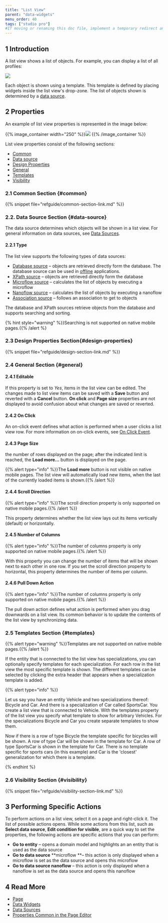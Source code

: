 ```yaml
---
title: "List View"
parent: "data-widgets"
menu_order: 40
tags: ["studio pro"]
#If moving or renaming this doc file, implement a temporary redirect and let the respective team know they should update the URL in the product. See Mapping to Products for more details.
---
```


## 1 Introduction

A list view shows a list of objects. For example, you can display a list of all profiles:

![](attachments/data-widgets/list-view-example-profile.png) 

Each object is shown using a template. This template is defined by placing widgets inside the list view's drop-zone. The list of objects shown is determined by a [data source](#data-source).

## 2 Properties

An example of list view properties is represented in the image below:

{{% image_container width="250" %}}![](attachments/data-widgets/list-view-properties.png)
{{% /image_container %}}

List view properties consist of the following sections:

* [Common](#common)
* [Data source](#data-source)
* [Design Properties](#design-properties)
* [General](#general)
* [Templates](#templates)
* [Visibility](#visibility)

### 2.1 Common Section {#common}

{{% snippet file="refguide/common-section-link.md" %}}

### 2.2. Data Source Section {#data-source}

The data source determines which objects will be shown in a list view. For general information on data sources, see [Data Sources](data-sources).

#### 2.2.1 Type

The list view supports the following types of data sources: 

* [Database source](database-source) – objects are retrieved directly form the database. The database source can be used in [offline](offline-first) applications. 
* [XPath source](xpath-source) – objects are retrieved directly form the database
* [Microflow source](microflow-source) – calculates the list of objects by executing a microflow
* [Nanoflow source](nanoflow-source) – calculates the list of objects by executing a nanoflow
* [Association source](association-source) – follows an association to get to objects

The database and XPath sources retrieve objects from the database and supports searching and sorting. 

{% hint style="warning" %}}Searching is not supported on native mobile pages.{{% /alert %}

### 2.3 Design Properties Section{#design-properties}

{{% snippet file="refguide/design-section-link.md" %}} 

### 2.4 General Section {#general}

#### 2.4.1 Editable

If this property is set to *Yes*, items in the list view can be edited. The changes made to list view items can be saved with a **Save** button and reverted with a **Cancel** button. **On click** and **Page size** properties are not displayed to avoid confusion about what changes are saved or reverted.

#### 2.4.2 On Click 

An on-click event defines what action is performed when a user clicks a list view row. For more information on on-click events, see [On Click Event](on-click-event). 

#### 2.4.3 Page Size

the number of rows displayed on the page; after the indicated limit is reached, the **Load more...** button is displayed on the page.

{{% alert type="info" %}}The **Load more** button is not visible on native mobile pages. The list view will automatically load new items, when the last of the currently loaded items is shown.{{% /alert %}}

#### 2.4.4 Scroll Direction

{{% alert type="info" %}}The scroll direction property is only supported on native mobile pages.{{% /alert %}}

This property determines whether the list view lays out its items vertically (default) or horizontally.

#### 2.4.5 Number of Columns

{{% alert type="info" %}}The number of columns property is only supported on native mobile pages.{{% /alert %}}

With this property you can change the number of items that will be shown next to each other in one row.
If you set the scroll direction property to horizontal, this property determines the number of items per column.

#### 2.4.6 Pull Down Action

{{% alert type="info" %}}The number of columns property is only supported on native mobile pages.{{% /alert %}}

The pull down action defines what action is performed when you drag downwards on a list view.
Its common behavior is to update the contents of the list view by synchronizing data.

### 2.5 Templates Section {#templates}

{{% alert type="warning" %}}Templates are not supported on native mobile pages.{{% /alert %}}

If the entity that is connected to the list view has specializations, you can optionally specify templates for each specialization. For each row in the list view the most specific template is shown. The different templates can be selected by clicking the extra header that appears when a specialization template is added.

{{% alert type="info" %}}

Let us say you have an entity Vehicle and two specializations thereof: Bicycle and Car. And there is a specialization of Car called SportsCar. You create a list view that is connected to Vehicle. With the templates property of the list view you specify what template to show for arbitrary Vehicles. For the specializations Bicycle and Car you create separate templates to show them.

Now if there is a row of type Bicycle the template specific for bicycles will be shown. A row of type Car will be shown in the template for Car. A row of type SportsCar is shown in the template for Car. There is no template specific for sports cars (in this example) and Car is the 'closest' generalization for which there is a template.

{% endhint %}

### 2.6 Visibility Section {#visibility}

{{% snippet file="refguide/visibility-section-link.md" %}}

## 3 Performing Specific Actions

To perform actions on a list view, select it on a page and right-click it. The list of possible actions opens. While some actions from this list, such as **Select data source**, **Edit condition for visible**, are a quick way to set the properties, the following actions are specific actions that you can perform:

* **Go to entity** – opens a domain model and highlights an an entity that is used as the data source
* **Go to data source** **microflow **– this action is only displayed when a microflow is set as the data source and opens this microflow 
* **Go to data source nanoflow** – this action is only displayed when a nanoflow is set as the data source and opens this nanoflow

## 4 Read More

* [Page](page)
* [Data Widgets](data-widgets)
* [Data Sources](data-sources)
* [Properties Common in the Page Editor](common-widget-properties)
